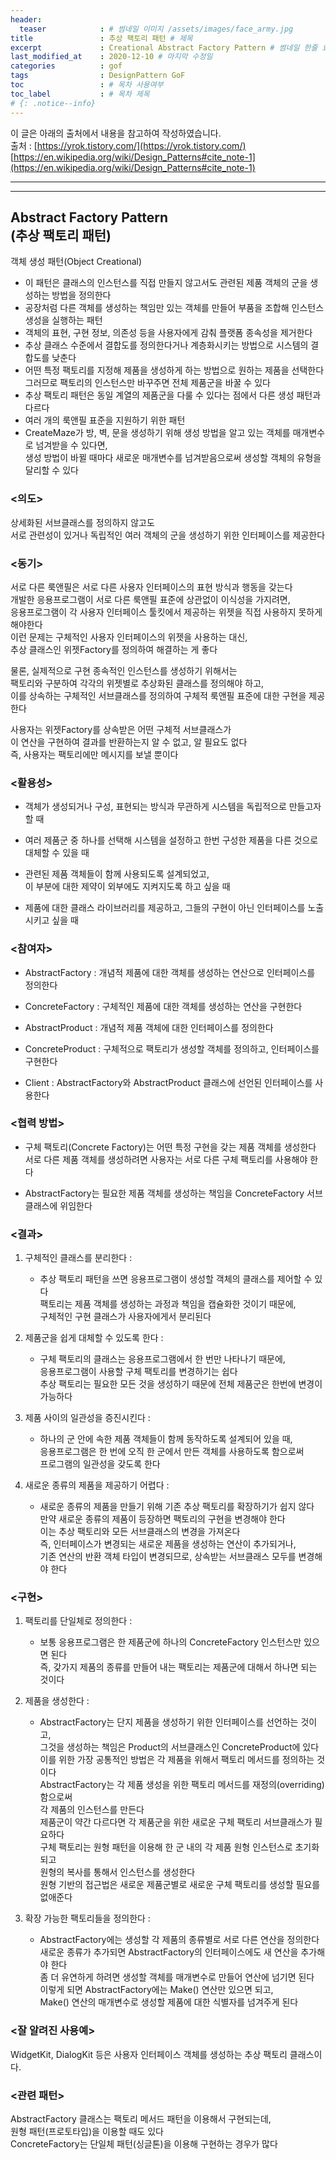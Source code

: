 ```yaml
---
header:
  teaser            : # 썸네일 이미지 /assets/images/face_army.jpg
title               : 추상 팩토리 패턴 # 제목
excerpt             : Creational Abstract Factory Pattern # 썸네일 한줄 요약
last_modified_at    : 2020-12-10 # 마지막 수정일
categories          : gof
tags                : DesignPattern GoF
toc                 : # 목차 사용여부
toc_label           : # 목차 제목
# {: .notice--info}
---
```

이 글은 아래의 출처에서 내용을 참고하여 작성하였습니다.  
출처 : [https://yrok.tistory.com/](https://yrok.tistory.com/)
[https://en.wikipedia.org/wiki/Design_Patterns#cite_note-1](https://en.wikipedia.org/wiki/Design_Patterns#cite_note-1)


---
---
## Abstract Factory Pattern<br>(추상 팩토리 패턴)
객체 생성 패턴(Object Creational)

- 이 패턴은 클래스의 인스턴스를 직접 만들지 않고서도 관련된 제품 객체의 군을 생성하는 방법을 정의한다  
- 공장처럼 다른 객체를 생성하는 책임만 있는 객체를 만들어 부품을 조합해 인스턴스 생성을 실행하는 패턴
- 객체의 표현, 구현 정보, 의존성 등을 사용자에게 감춰 플랫폼 종속성을 제거한다
- 추상 클래스 수준에서 결합도를 정의한다거나 계층화시키는 방법으로 시스템의 결합도를 낮춘다
- 어떤 특정 팩토리를 지정해 제품을 생성하게 하는 방법으로 원하는 제품을 선택한다  
  그러므로 팩토리의 인스턴스만 바꾸주면 전체 제품군을 바꿀 수 있다  
- 추상 팩토리 패턴은 동일 계열의 제품군을 다룰 수 있다는 점에서 다른 생성 패턴과 다르다
- 여러 개의 룩앤필 표준을 지원하기 위한 패턴  
- CreateMaze가 방, 벽, 문을 생성하기 위해 생성 방법을 알고 있는 객체를 매개변수로 넘겨받을 수 있다면,  
 생성 방법이 바뀔 때마다 새로운 매개변수를 넘겨받음으로써 생성할 객체의 유형을 달리할 수 있다



### <의도>

상세화된 서브클래스를 정의하지 않고도  
서로 관련성이 있거나 독립적인 여러 객체의 군을 생성하기 위한 인터페이스를 제공한다

 

### <동기>

서로 다른 룩앤필은 서로 다른 사용자 인터페이스의 표현 방식과 행동을 갖는다  
개발한 응용프로그램이 서로 다른 룩앤필 표준에 상관없이 이식성을 가지려면,  
응용프로그램이 각 사용자 인터페이스 툴킷에서 제공하는 위젯을 직접 사용하지 못하게 해야한다  
이런 문제는 구체적인 사용자 인터페이스의 위젯을 사용하는 대신,  
추상 클래스인 위젯Factory를 정의하여 해결하는 게 좋다  

물론, 실제적으로 구현 종속적인 인스턴스를 생성하기 위해서는  
팩토리와 구분하여 각각의 위젯별로 추상화된 클래스를 정의해야 하고,  
이를 상속하는 구체적인 서브클래스를 정의하여 구체적 룩앤필 표준에 대한 구현을 제공한다

사용자는 위젯Factory를 상속받은 어떤 구체적 서브클래스가  
이 연산을 구현하여 결과를 반환하는지 알 수 없고, 알 필요도 없다  
즉, 사용자는 팩토리에만 메시지를 보낼 뿐이다

 

### <활용성>

- 객체가 생성되거나 구성, 표현되는 방식과 무관하게 시스템을 독립적으로 만들고자 할 때

- 여러 제품군 중 하나를 선택해 시스템을 설정하고 한번 구성한 제품을 다른 것으로 대체할 수 있을 때

- 관련된 제품 객체들이 함께 사용되도록 설계되었고,  
  이 부분에 대한 제약이 외부에도 지켜지도록 하고 싶을 때

- 제품에 대한 클래스 라이브러리를 제공하고, 그들의 구현이 아닌 인터페이스를 노출시키고 싶을 때

 
 

### <참여자>

- AbstractFactory : 개념적 제품에 대한 객체를 생성하는 연산으로 인터페이스를 정의한다

- ConcreteFactory : 구체적인 제품에 대한 객체를 생성하는 연산을 구현한다

- AbstractProduct : 개념적 제품 객체에 대한 인터페이스를 정의한다

- ConcreteProduct : 구체적으로 팩토리가 생성할 객체를 정의하고, 인터페이스를 구현한다

- Client : AbstractFactory와 AbstractProduct 클래스에 선언된 인터페이스를 사용한다

 

### <협력 방법>

- 구체 팩토리(Concrete Factory)는 어떤 특정 구현을 갖는 제품 객체를 생성한다  
  서로 다른 제품 객체를 생성하려면 사용자는 서로 다른 구체 팩토리를 사용해야 한다  

- AbstractFactory는 필요한 제품 객체를 생성하는 책임을 ConcreteFactory 서브 클래스에 위임한다

 

### <결과>

1. 구체적인 클래스를 분리한다 :
   - 추상 팩토리 패턴을 쓰면 응용프로그램이 생성할 객체의 클래스를 제어할 수 있다  
     팩토리는 제품 객체를 생성하는 과정과 책임을 캡슐화한 것이기 때문에,  
     구체적인 구현 클래스가 사용자에게서 분리된다

2. 제품군을 쉽게 대체할 수 있도록 한다 : 
   - 구체 팩토리의 클래스는 응용프로그램에서 한 번만 나타나기 때문에,  
     응용프로그램이 사용할 구체 팩토리를 변경하기는 쉽다  
     추상 팩토리는 필요한 모든 것을 생성하기 때문에 전체 제품군은 한번에 변경이 가능하다

3. 제품 사이의 일관성을 증진시킨다 :  
   - 하나의 군 안에 속한 제품 객체들이 함께 동작하도록 설계되어 있을 때,  
     응용프로그램은 한 번에 오직 한 군에서 만든 객체를 사용하도록 함으로써  
     프로그램의 일관성을 갖도록 한다

4. 새로운 종류의 제품을 제공하기 어렵다 :  
   - 새로운 종류의 제품을 만들기 위해 기존 추상 팩토리를 확장하기가 쉽지 않다  
     만약 새로운 종류의 제품이 등장하면 팩토리의 구현을 변경해야 한다  
     이는 추상 팩토리와 모든 서브클래스의 변경을 가져온다  
     즉, 인터페이스가 변경되는 새로운 제품을 생성하는 연산이 추가되거나,  
     기존 연산의 반환 객체 타입이 변경되므로, 상속받는 서브클래스 모두를 변경해야 한다

 

### <구현>

1. 팩토리를 단일체로 정의한다 : 
   - 보통 응용프로그램은 한 제품군에 하나의 ConcreteFactory 인스턴스만 있으면 된다  
     즉, 갖가지 제품의 종류를 만들어 내는 팩토리는 제품군에 대해서 하나면 되는 것이다

2. 제품을 생성한다 :  
   - AbstractFactory는 단지 제품을 생성하기 위한 인터페이스를 선언하는 것이고,  
     그것을 생성하는 책임은 Product의 서브클래스인 ConcreteProduct에 있다  
     이를 위한 가장 공통적인 방법은 각 제품을 위해서 팩토리 메서드를 정의하는 것이다  
     AbstractFactory는 각 제품 생성을 위한 팩토리 메서드를 재정의(overriding)함으로써  
     각 제품의 인스턴스를 만든다  
     제품군이 약간 다르다면 각 제품군을 위한 새로운 구체 팩토리 서브클래스가 필요하다  
     구체 팩토리는 원형 패턴을 이용해 한 군 내의 각 제품 원형 인스턴스로 초기화되고  
     원형의 복사를 통해서 인스턴스를 생성한다  
     원형 기반의 접근법은 새로운 제품군별로 새로운 구체 팩토리를 생성할 필요를 없애준다

3. 확장 가능한 팩토리들을 정의한다 : 
   - AbstractFactory에는 생성할 각 제품의 종류별로 서로 다른 연산을 정의한다  
     새로운 종류가 추가되면 AbstractFactory의 인터페이스에도 새 연산을 추가해야 한다  
     좀 더 유연하게 하려면 생성할 객체를 매개변수로 만들어 연산에 넘기면 된다  
     이렇게 되면 AbstractFactory에는 Make() 연산만 있으면 되고,  
     Make() 연산의 매개변수로 생성할 제품에 대한 식별자를 넘겨주게 된다

 

 

### <잘 알려진 사용예>

WidgetKit, DialogKit 등은 사용자 인터페이스 객체를 생성하는 추상 팩토리 클래스이다.

 

### <관련 패턴>

AbstractFactory 클래스는 팩토리 메서드 패턴을 이용해서 구현되는데,  
원형 패턴(프로토타입)을 이용할 때도 있다  
ConcreteFactory는 단일체 패턴(싱글톤)을 이용해 구현하는 경우가 많다

